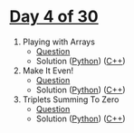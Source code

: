 # [Day 4 of 30](https://www.hackerrank.com/contests/day-4-of-30/challenges "Day 4 of 30 contest link")

1. Playing with Arrays
   - [Question](https://www.hackerrank.com/contests/day-4-of-30/challenges/playing-with-arrays-1-1 "Playing with Arrays")
   - Solution ([Python](Playing%20with%20Arrays/Python/ "Solution in Python")) ([C++](Playing%20with%20Arrays/C++/ "Solution in C++"))
2. Make It Even!
   - [Question](https://www.hackerrank.com/contests/day-4-of-30/challenges/numbers-with-even-number-of-digits-1 "Make It Even!")
   - Solution ([Python](Make%20It%20Even/Python/ "Solution in Python")) ([C++](Make%20It%20Even/C++/ "Solution in C++"))
3. Triplets Summing To Zero
   - [Question](https://www.hackerrank.com/contests/day-4-of-30/challenges/triplets-summing-to-zero "Triplets Summing To Zero")
   - Solution ([Python](Triplets%20Summing%20To%20Zero/Python/ "Solution in Python")) ([C++](Triplets%20Summing%20To%20Zero/C++/ "Solution in C++"))
